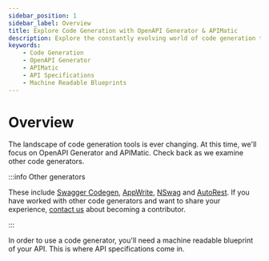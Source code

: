 ```yaml
---
sidebar_position: 1
sidebar_label: Overview 
title: Explore Code Generation with OpenAPI Generator & APIMatic
description: Explore the constantly evolving world of code generation tools, starting with OpenAPI Generator and APIMatic. Get insights and share your experiences
keywords:
    - Code Generation
    - OpenAPI Generator
    - APIMatic
    - API Specifications
    - Machine Readable Blueprints
---
```


# Overview

The landscape of code generation tools is ever changing. At this time, we'll focus on OpenAPI Generator and APIMatic. Check back as we examine other code generators. 

:::info Other generators

These include [Swagger Codegen](https://github.com/swagger-api/swagger-codegen),  [AppWrite](https://github.com/appwrite/sdk-generator), [NSwag](https://github.com/RicoSuter/NSwag) and [AutoRest](https://github.com/Azure/autorest). If you have worked with other code generators and want to share your experience, [contact us](mailto:sid.maestre@apimatic.io) about becoming a contributor.

:::

In order to use a code generator, you'll need a machine readable blueprint of your API. This is where API specifications come in.

